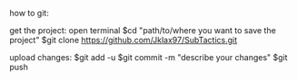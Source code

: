 how to git:

get the project:
open terminal
$cd "path/to/where you want to save the project"
$git clone https://github.com/Jklax97/SubTactics.git

upload changes:
$git add -u
$git commit -m "describe your changes"
$git push
